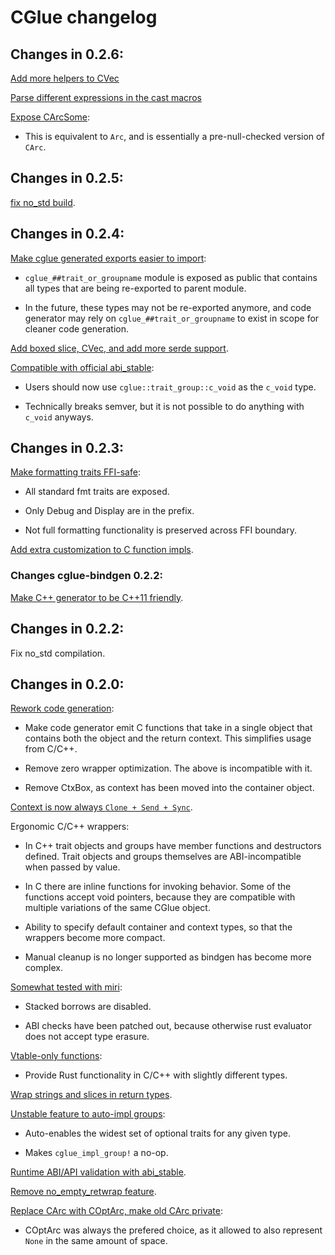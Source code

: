 # CGlue changelog

## Changes in 0.2.6:

[Add more helpers to CVec](https://github.com/h33p/cglue/commit/5658698ba2c343f746d4cba14a774f02ed642e78)

[Parse different expressions in the cast macros](https://github.com/h33p/cglue/commit/ef9f650d6c4e309f51ae996c9672473942809621)

[Expose CArcSome](https://github.com/h33p/cglue/commit/849ca7c11901c732541e4d0641cb35501ed125d6):

- This is equivalent to `Arc`, and is essentially a pre-null-checked version of `CArc`.

## Changes in 0.2.5:

[fix no\_std build](https://github.com/h33p/cglue/commit/6f99749708f3a38825ec107b9a64c38870010d40).

## Changes in 0.2.4:

[Make cglue generated exports easier to import](https://github.com/h33p/cglue/commit/788fbce9c584e699a56bd5a16d405d52e2119714):

- `cglue_##trait_or_groupname` module is exposed as public that contains all types that are being re-exported to parent module.

- In the future, these types may not be re-exported anymore, and code generator may rely on `cglue_##trait_or_groupname` to exist in scope for cleaner code generation.

[Add boxed slice, CVec, and add more serde support](https://github.com/h33p/cglue/commit/fd549808f6f3bb0477bd394831d4e8dd599c757c).

[Compatible with official abi\_stable](https://github.com/h33p/cglue/commit/7d9147df560412a49ab767928a2c6fcbc72bff2b):

- Users should now use `cglue::trait_group::c_void` as the `c_void` type.

- Technically breaks semver, but it is not possible to do anything with `c_void` anyways.

## Changes in 0.2.3:

[Make formatting traits FFI-safe](https://github.com/h33p/cglue/commit/dd86a2145bceb48075f560f69c10686e71634756):

- All standard fmt traits are exposed.

- Only Debug and Display are in the prefix.

- Not full formatting functionality is preserved across FFI boundary.

[Add extra customization to C function impls](https://github.com/h33p/cglue/blob/dd86a2145bceb48075f560f69c10686e71634756/cglue-gen/src/ext/core/fmt.rs#L21).

### Changes cglue-bindgen 0.2.2:

[Make C++ generator to be C++11 friendly](https://github.com/h33p/cglue/commit/6457ad9e0ffb945822f76d8ad08c60743841dd7b).

## Changes in 0.2.2:

Fix no\_std compilation.

## Changes in 0.2.0:

[Rework code generation](https://github.com/h33p/cglue/commit/e589a0115ec343c4538804d3d8ef76ca101a112a):

- Make code generator emit C functions that take in a single object that contains both the object and the return context. This simplifies usage from C/C++.

- Remove zero wrapper optimization. The above is incompatible with it.

- Remove CtxBox, as context has been moved into the container object.

[Context is now always `Clone + Send + Sync`](https://github.com/h33p/cglue/commit/bf24eaec1d518ff82356a05646ecb3af4f4b177b).

Ergonomic C/C++ wrappers:

- In C++ trait objects and groups have member functions and destructors defined. Trait objects and groups themselves are ABI-incompatible when passed by value.

- In C there are inline functions for invoking behavior. Some of the functions accept void pointers, because they are compatible with multiple variations of the same CGlue object.

- Ability to specify default container and context types, so that the wrappers become more compact.

- Manual cleanup is no longer supported as bindgen has become more complex.

[Somewhat tested with miri](https://github.com/h33p/cglue/blob/af6ab0dd2b2ecfa24e8f67ba9246c0079f654f6e/.github/workflows/build.yml#L121):

- Stacked borrows are disabled.

- ABI checks have been patched out, because otherwise rust evaluator does not accept type erasure.

[Vtable-only functions](https://github.com/h33p/cglue/commit/f9f600fb3accb7d7f1970507c79786eade12e78a):

- Provide Rust functionality in C/C++ with slightly different types.

[Wrap strings and slices in return types](https://github.com/h33p/cglue/commit/c8a607e68a851321a4bc288491e879e34d541bd2).

[Unstable feature to auto-impl groups](https://github.com/h33p/cglue/commit/af6ab0dd2b2ecfa24e8f67ba9246c0079f654f6e):

- Auto-enables the widest set of optional traits for any given type.

- Makes `cglue_impl_group!` a no-op.

[Runtime ABI/API validation with abi\_stable](https://github.com/h33p/cglue/commit/5b75b31a3dfb35967721d94df2e83f3ced8be9c2).

[Remove no\_empty\_retwrap feature](https://github.com/h33p/cglue/commit/4e2703df12c1f69b1aa4e02f8328d660ef0bf17b).

[Replace CArc with COptArc, make old CArc private](https://github.com/h33p/cglue/commit/b5caf2229fe236e2697d3b5b15b58a92b59bd6d4):

- COptArc was always the prefered choice, as it allowed to also represent `None` in the same amount of space.

